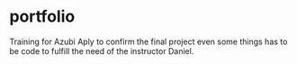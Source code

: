 # portfolio
Training for Azubi
Aply to confirm the final project even some things has to be code to fulfill the need of the instructor Daniel.
